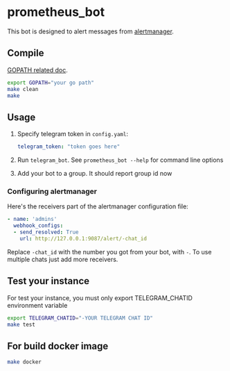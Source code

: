 # prometheus_bot

This bot is designed to alert messages from [alertmanager](https://github.com/prometheus/alertmanager).


## Compile

[GOPATH related doc](https://golang.org/doc/code.html#GOPATH).
```bash
export GOPATH="your go path"
make clean
make
```

## Usage

1. Specify telegram token in ```config.yaml```:

    ```yml
    telegram_token: "token goes here"
    ```

2. Run ```telegram_bot```. See ```prometheus_bot --help``` for command line options
3. Add your bot to a group. It should report group id now

### Configuring alertmanager

Here's the receivers part of the alertmanager configuration file:

```yml
- name: 'admins'
  webhook_configs:
  - send_resolved: True
    url: http://127.0.0.1:9087/alert/-chat_id
```

Replace ```-chat_id``` with the number you got from your bot, with ```-```. To use multiple chats just add more receivers.


## Test your instance
For test your instance, you must only export TELEGRAM_CHATID environment variable
```bash
export TELEGRAM_CHATID="-YOUR TELEGRAM CHAT ID"
make test
```
## For build docker image
```bash
make docker
```
